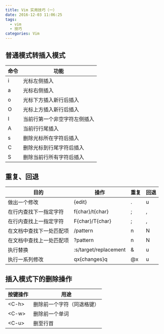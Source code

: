 ```yaml
---
title: Vim 实用技巧（一）
date: 2016-12-03 11:06:25
tags: 
  - vim
  - 技巧
categories: Vim
---
```


## 普通模式转插入模式

命令 | 功能
-- | --
i | 光标左侧插入
a | 光标右侧插入
o | 光标下方插入新行后插入
O | 光标上方插入新行后插入
I | 当前行第一个非空字符左侧插入
A | 当前行行尾插入
s | 删除光标所在字符后插入
C | 删除光标到行尾字符后插入
S | 删除当前行所有字符后插入

<!-- more -->

## 重复、回退

目的 | 操作 | 重复 | 回退
-- | -- | -- | --
做出一个修改 | {edit} | . | u
在行内查找下一指定字符 | f{char}/t{char} | ; | ,
在行内查找上一指定字符 | F{char}/T{char} | ; | ,
在文档中查找下一处匹配项 | /pattern<CR> | n | N
在文档中查找上一处匹配项 | ?pattern<CR> | n | N
执行替换 | :s/target/replacement | & | u
执行一系列修改 | qx{changes}q | @x | u 

## 插入模式下的删除操作

按键操作 | 用途
-- | --
&lt;C-h&gt; | 删除前一个字符（同退格键）
&lt;C-w&gt; | 删除前一个单词
&lt;C-u&gt; | 删至行首
